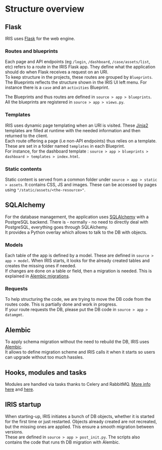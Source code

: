 # Structure overview 

## Flask 
IRIS uses [Flask](https://flask.palletsprojects.com/en/2.1.x/) for the web engine.  

### Routes and blueprints
Each page and API endpoints (eg `/login`, `/dashboard`, `/case/assets/list`, etc) refers to a route in the IRIS Flask app. They define what the application should do when Flask receives a request on an URI.  
To keep structure in the projects, these routes are grouped by `Blueprints`. The Blueprints reflects the structure shown in the IRIS UI left menu. For instance there is a `case` and an `activities` Blueprint.  

The Blueprints and thus routes are defined in `source > app > blueprints`.   
All the blueprints are registered in `source > app > views.py`.  

### Templates 
IRIS uses dynamic page templating when an URI is visited. These [Jinja2](https://jinja.palletsprojects.com/en/3.1.x/) templates are filled at runtime with the needed information and then returned to the client.   
Each route offering a page (i.e non-API endpoints) thus relies on a template. These are set in a folder named `templates` in each Blueprint.  
For instance, for the dashboard template : `source > app > blueprints > dashboard > templates > index.html`.  

### Static contents 
Static content is served from a common folder under `source > app > static > assets`.  It contains CSS, JS and images. These can be accessed by pages using `"/static/assets/<the-resource>"`.  

## SQLAlchemy 
For the database management, the application uses [SQLAlchemy](https://www.sqlalchemy.org/) with a PostgreSQL backend. There is - normally - no need to directly deal with PostgreSQL, everything goes through SQLAlchemy.   
It provides a Python overlay which allows to talk to the DB with objects.   

### Models 
Each table of the app is defined by a model.  These are defined in `source > app > model`.  When IRIS starts, it looks for the already created tables and creates the missing ones if needed.  
If changes are done on a table or field, then a migration is needed. This is explained in [Alembic migrations](/development/db-migration/).  


### Requests 
To help structuring the code, we are trying to move the DB code from the routes code. This is partially done and work in progress.  
If your route requests the DB, please put the DB code in `source > app > datamgmt`.  


## Alembic 
To apply schema migration without the need to rebuild the DB, IRIS uses [Alembic](https://alembic.sqlalchemy.org/en/latest/).  
It allows to define migration scheme and IRIS calls it when it starts so users can upgrade without too much hassles. 

## Hooks, modules and tasks 
Modules are handled via tasks thanks to Celery and RabbitMQ. [More info here](/development/hooks/) and [here](/development/modules/). 


## IRIS startup
When starting-up, IRIS initiates a bunch of DB objects, whether it is started for the first time or just restarted. Objects already created are not recreated, but the missing ones are applied. This ensure a smooth migration between versions.  
These are defined in `source > app > post_init.py`.  The scripts also contains the code that runs th DB migration with Alembic.  
